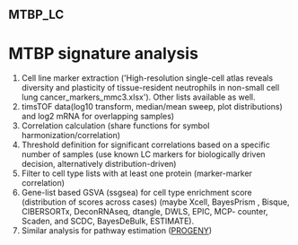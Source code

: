 ## MTBP_LC

# MTBP signature analysis

1) Cell line marker extraction ('High-resolution single-cell atlas reveals diversity and plasticity of tissue-resident neutrophils in non-small cell lung cancer_markers_mmc3.xlsx'). Other lists available as well.
2) timsTOF data(log10 transform, median/mean sweep, plot distributions) and log2 mRNA for overlapping samples)
3) Correlation calculation (share functions for symbol harmonization/correlation)
4)	Threshold definition for significant correlations based on a specific number of samples (use known LC markers for biologically driven decision, alternatively distribution-driven)
5)	Filter to cell type lists with at least one protein (marker-marker correlation)
6)	Gene-list based GSVA (ssgsea) for cell type enrichment score (distribution of scores across cases)
(maybe Xcell, BayesPrism , Bisque, CIBERSORTx, DeconRNAseq, dtangle, DWLS, EPIC, MCP- counter, Scaden, and SCDC, BayesDeBulk, ESTIMATE). 
7)	Similar analysis for pathway estimation ([PROGENY](https://www.nature.com/articles/s41467-017-02391-6))
